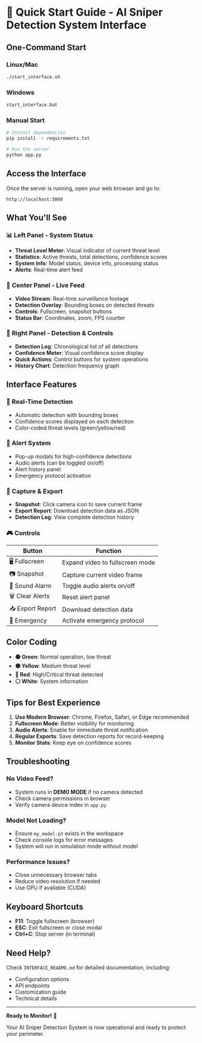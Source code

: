 # 🚀 Quick Start Guide - AI Sniper Detection System Interface

## One-Command Start

### Linux/Mac
```bash
./start_interface.sh
```

### Windows
```bash
start_interface.bat
```

### Manual Start
```bash
# Install dependencies
pip install -r requirements.txt

# Run the server
python app.py
```

## Access the Interface

Once the server is running, open your web browser and go to:
```
http://localhost:5000
```

## What You'll See

### 📊 **Left Panel** - System Status
- **Threat Level Meter**: Visual indicator of current threat level
- **Statistics**: Active threats, total detections, confidence scores
- **System Info**: Model status, device info, processing status
- **Alerts**: Real-time alert feed

### 🎥 **Center Panel** - Live Feed
- **Video Stream**: Real-time surveillance footage
- **Detection Overlay**: Bounding boxes on detected threats
- **Controls**: Fullscreen, snapshot buttons
- **Status Bar**: Coordinates, zoom, FPS counter

### 📝 **Right Panel** - Detection & Controls
- **Detection Log**: Chronological list of all detections
- **Confidence Meter**: Visual confidence score display
- **Quick Actions**: Control buttons for system operations
- **History Chart**: Detection frequency graph

## Interface Features

### 🎯 Real-Time Detection
- Automatic detection with bounding boxes
- Confidence scores displayed on each detection
- Color-coded threat levels (green/yellow/red)

### 🔔 Alert System
- Pop-up modals for high-confidence detections
- Audio alerts (can be toggled on/off)
- Alert history panel
- Emergency protocol activation

### 📸 Capture & Export
- **Snapshot**: Click camera icon to save current frame
- **Export Report**: Download detection data as JSON
- **Detection Log**: View complete detection history

### 🎮 Controls

| Button | Function |
|--------|----------|
| 🖥️ Fullscreen | Expand video to fullscreen mode |
| 📷 Snapshot | Capture current video frame |
| 🔔 Sound Alarm | Toggle audio alerts on/off |
| 🗑️ Clear Alerts | Reset alert panel |
| 📥 Export Report | Download detection data |
| 🚨 Emergency | Activate emergency protocol |

## Color Coding

- **🟢 Green**: Normal operation, low threat
- **🟡 Yellow**: Medium threat level
- **🔴 Red**: High/Critical threat detected
- **⚪ White**: System information

## Tips for Best Experience

1. **Use Modern Browser**: Chrome, Firefox, Safari, or Edge recommended
2. **Fullscreen Mode**: Better visibility for monitoring
3. **Audio Alerts**: Enable for immediate threat notification
4. **Regular Exports**: Save detection reports for record-keeping
5. **Monitor Stats**: Keep eye on confidence scores

## Troubleshooting

### No Video Feed?
- System runs in **DEMO MODE** if no camera detected
- Check camera permissions in browser
- Verify camera device index in `app.py`

### Model Not Loading?
- Ensure `my_model.pt` exists in the workspace
- Check console logs for error messages
- System will run in simulation mode without model

### Performance Issues?
- Close unnecessary browser tabs
- Reduce video resolution if needed
- Use GPU if available (CUDA)

## Keyboard Shortcuts

- **F11**: Toggle fullscreen (browser)
- **ESC**: Exit fullscreen or close modal
- **Ctrl+C**: Stop server (in terminal)

## Need Help?

Check `INTERFACE_README.md` for detailed documentation, including:
- Configuration options
- API endpoints
- Customization guide
- Technical details

---

**Ready to Monitor!** 🎯

Your AI Sniper Detection System is now operational and ready to protect your perimeter.
